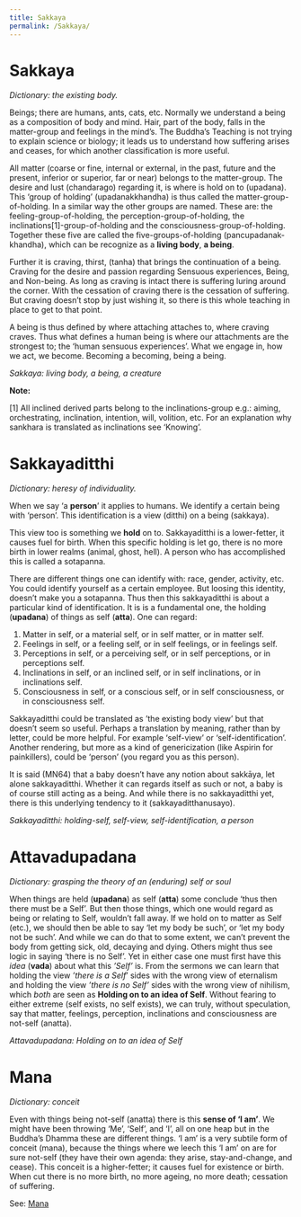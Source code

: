 ```yaml
---
title: Sakkaya
permalink: /Sakkaya/
---
```


# Sakkaya



*Dictionary: the existing body.* 

Beings; there are humans, ants, cats, etc. Normally we understand a being as a composition of body and mind. Hair, part of the body, falls in the matter-group and feelings in the mind’s. The Buddha’s Teaching is not trying to explain science or biology; it leads us to understand how suffering arises and ceases, for which another classification is more useful.

All matter (coarse or fine, internal or external, in the past, future and the present, inferior or superior, far or near) belongs to the matter-group. The desire and lust (chandarago) regarding it, is where is hold on to (u­pada­na). This ‘group of holding’ (u­pada­nak­khan­dha) is thus called the matter-group-of-holding. In a similar way the other groups are named. These are: the feeling-group-of-holding, the perception-group-of-holding, the inclinations[1]-group-of-holding and the consciousness-group-of-holding. Together these five are called the five-groups-of-holding (pancu­pada­nak­khan­dha), which can be recognize as a **living body**, **a being**.

Further it is craving, thirst, (tanha) that brings the continuation of a being. Craving for the desire and passion regarding Sensuous experiences, Being, and Non-being.  As long as craving is intact there is suffering luring around the corner. With the cessation of craving there is the cessation of suffering. But craving doesn’t stop by just wishing it, so there is this whole teaching in place to get to that point.

A being is thus defined by where attaching attaches to, where craving craves. Thus what defines a human being is where our attachments are the strongest to; the ‘human sensuous experiences’. What we engage in, how we act, we become. Becoming a becoming, being a being.

*Sakkaya: living body, a being, a creature*

**Note:** 

[1] All inclined derived parts belong to the inclinations-group e.g.: aiming, orchestrating, inclination, intention, will, volition, etc. For an explanation why sankhara is translated as inclinations see ‘Knowing’.

# Sakkayaditthi

*Dictionary: heresy of individuality.* 

When we say ‘a **person**’ it applies to humans. We identify a certain being with ‘person’. This identification is a view (ditthi) on a being (sakkaya). 

This view too is something we **hold** on to. Sakkayaditthi is a lower-fetter, it causes fuel for birth. When this specific holding is let go, there is no more birth in lower realms (animal, ghost, hell). A person who has accomplished this is called a sotapanna.

There are different things one can identify with: race, gender, activity, etc. You could identify yourself as a certain employee. But loosing this identity, doesn’t make you a sotapanna. Thus then this sakkayaditthi is about a particular kind of identification. It is is a fundamental one, the holding (**upadana**) of things as self (**atta**). One can regard: 
 
1. Matter in self, or a material self, or in self matter, or in matter self.
2. Feelings in self, or a feeling self, or in self feelings, or in feelings self.
3. Perceptions in self, or a perceiving self, or in self perceptions, or in perceptions self.
4. Inclinations in self, or an inclined self, or in self inclinations, or in inclinations self.
5. Consciousness in self, or a conscious self, or in self consciousness, or in consciousness self. 

Sakkayaditthi could be translated as ’the existing body view’ but that doesn’t seem so useful. Perhaps a translation by meaning, rather than by letter, could be more helpful. For example ‘self-view’ or ‘self-identification’. Another rendering, but more as a kind of genericization (like Aspirin for painkillers), could be ‘person’ (you regard you as this person).

It is said (MN64) that a baby doesn’t have any notion about sakkāya, let alone sakkayaditthi. Whether it can regards itself as such or not, a baby is of course still acting as a being. And while there is no sakkayaditthi yet, there is this underlying tendency to it (sakka­ya­dittha­nusayo).

*Sakkayaditthi: holding-self, self-view, self-identification, a person* 

# Attavadupadana

*Dictionary: grasping the theory of an (enduring) self or soul* 

When things are held (**upadana**) as self (**atta**) some conclude ‘thus then there must be a Self’. But then those things, which one would regard as being or relating to Self, wouldn’t fall away. If we hold on to matter as Self (etc.), we should then be able to say ‘let my body be such’, or ‘let my body not be such’. And while we can do that to some extent, we can’t prevent the body from getting sick, old, decaying and dying. Others might thus see logic in saying ‘there is no Self’. Yet in either case one must first have this *idea* (**vada**) about what this *’Self’* is. From the sermons we can learn that holding the view *’there is a Self*’ sides with the wrong view of eternalism and holding the view *’there is no Self’* sides with the wrong view of nihilism, which *both* are seen as **Holding on to an idea of Self**. Without fearing to either extreme (self exists, no self exists), we can truly, without speculation, say that matter, feelings, perception, inclinations and consciousness are not-self (anatta).

*Attavadupadana: Holding on to an idea of Self*

# Mana

*Dictionary: conceit*

Even with things being not-self (anatta) there is this **sense of ‘I am’**. We might have been throwing ‘Me’, ‘Self’, and ‘I’, all on one heap but in the Buddha’s Dhamma these are different things. ‘I am’ is a very subtile form of conceit (mana), because the things where we leech this ‘I am’ on are for sure not-self (they have their own agenda: they arise, stay-and-change, and cease). This conceit is a higher-fetter; it causes fuel for existence or birth. When cut there is no more birth, no more ageing, no more death; cessation of suffering.

See: [Mana](/Mana)

